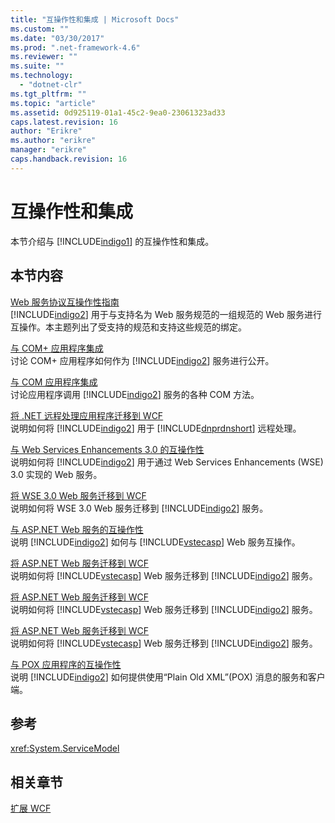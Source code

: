 ```yaml
---
title: "互操作性和集成 | Microsoft Docs"
ms.custom: ""
ms.date: "03/30/2017"
ms.prod: ".net-framework-4.6"
ms.reviewer: ""
ms.suite: ""
ms.technology: 
  - "dotnet-clr"
ms.tgt_pltfrm: ""
ms.topic: "article"
ms.assetid: 0d925119-01a1-45c2-9ea0-23061323ad33
caps.latest.revision: 16
author: "Erikre"
ms.author: "erikre"
manager: "erikre"
caps.handback.revision: 16
---
```

# 互操作性和集成
本节介绍与 [!INCLUDE[indigo1](../../../../includes/indigo1-md.md)] 的互操作性和集成。  
  
## 本节内容  
 [Web 服务协议互操作性指南](../../../../docs/framework/wcf/feature-details/web-services-protocols-interoperability-guide.md)  
 [!INCLUDE[indigo2](../../../../includes/indigo2-md.md)] 用于与支持名为 Web 服务规范的一组规范的 Web 服务进行互操作。本主题列出了受支持的规范和支持这些规范的绑定。  
  
 [与 COM\+ 应用程序集成](../../../../docs/framework/wcf/feature-details/integrating-with-com-plus-applications.md)  
 讨论 COM\+ 应用程序如何作为 [!INCLUDE[indigo2](../../../../includes/indigo2-md.md)] 服务进行公开。  
  
 [与 COM 应用程序集成](../../../../docs/framework/wcf/feature-details/integrating-with-com-applications.md)  
 讨论应用程序调用 [!INCLUDE[indigo2](../../../../includes/indigo2-md.md)] 服务的各种 COM 方法。  
  
 [将 .NET 远程处理应用程序迁移到 WCF](../../../../docs/framework/wcf/feature-details/migrating-net-remoting-applications-to-wcf.md)  
 说明如何将 [!INCLUDE[indigo2](../../../../includes/indigo2-md.md)] 用于 [!INCLUDE[dnprdnshort](../../../../includes/dnprdnshort-md.md)] 远程处理。  
  
 [与 Web Services Enhancements 3.0 的互操作性](../../../../docs/framework/wcf/feature-details/interoperability-with-web-services-enhancements-3-0.md)  
 说明如何将 [!INCLUDE[indigo2](../../../../includes/indigo2-md.md)] 用于通过 Web Services Enhancements \(WSE\) 3.0 实现的 Web 服务。  
  
 [将 WSE 3.0 Web 服务迁移到 WCF](../../../../docs/framework/wcf/feature-details/migrating-wse-3-0-web-services-to-wcf.md)  
 说明如何将 WSE 3.0 Web 服务迁移到 [!INCLUDE[indigo2](../../../../includes/indigo2-md.md)] 服务。  
  
 [与 ASP.NET Web 服务的互操作性](../../../../docs/framework/wcf/feature-details/interop-with-aspnet-web-services.md)  
 说明 [!INCLUDE[indigo2](../../../../includes/indigo2-md.md)] 如何与 [!INCLUDE[vstecasp](../../../../includes/vstecasp-md.md)] Web 服务互操作。  
  
 [将 ASP.NET Web 服务迁移到 WCF](../../../../docs/framework/wcf/feature-details/migrating-aspnet-web-services-to-wcf.md)  
 说明如何将 [!INCLUDE[vstecasp](../../../../includes/vstecasp-md.md)] Web 服务迁移到 [!INCLUDE[indigo2](../../../../includes/indigo2-md.md)] 服务。  
  
 [将 ASP.NET Web 服务迁移到 WCF](../../../../docs/framework/wcf/feature-details/migrating-aspnet-web-services-to-wcf.md)  
 说明如何将 [!INCLUDE[vstecasp](../../../../includes/vstecasp-md.md)] Web 服务迁移到 [!INCLUDE[indigo2](../../../../includes/indigo2-md.md)] 服务。  
  
 [将 ASP.NET Web 服务迁移到 WCF](../../../../docs/framework/wcf/feature-details/migrating-aspnet-web-services-to-wcf.md)  
 说明如何将 [!INCLUDE[vstecasp](../../../../includes/vstecasp-md.md)] Web 服务迁移到 [!INCLUDE[indigo2](../../../../includes/indigo2-md.md)] 服务。  
  
 [与 POX 应用程序的互操作性](../../../../docs/framework/wcf/feature-details/interoperability-with-pox-applications.md)  
 说明 [!INCLUDE[indigo2](../../../../includes/indigo2-md.md)] 如何提供使用“Plain Old XML”\(POX\) 消息的服务和客户端。  
  
## 参考  
 <xref:System.ServiceModel>  
  
## 相关章节  
 [扩展 WCF](../../../../docs/framework/wcf/extending/extending-wcf.md)